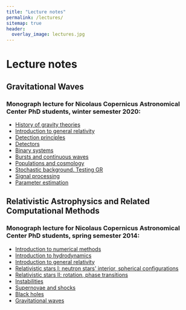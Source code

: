 ```yaml
---
title: "Lecture notes" 
permalink: /lectures/
sitemap: true
header: 
  overlay_image: lectures.jpg
---
```

 
# Lecture notes

## Gravitational Waves 

### Monograph lecture for Nicolaus Copernicus Astronomical Center PhD students, winter semester 2020:  

* <a href="https://users.camk.edu.pl/bejger/gw-lecture2020/1_history.pdf">History of gravity theories</a> 
* <a href="https://users.camk.edu.pl/bejger/gw-lecture2020/2_gr.pdf">Introduction to general relativity</a> 
* <a href="https://users.camk.edu.pl/bejger/gw-lecture2020/3_detection-principles.pdf">Detection principles</a> 
* <a href="https://users.camk.edu.pl/bejger/gw-lecture2020/4_detectors.pdf">Detectors</a> 
* <a href="https://users.camk.edu.pl/bejger/gw-lecture2020/56_binary_system.pdf">Binary systems</a> 
* <a href="https://users.camk.edu.pl/bejger/gw-lecture2020/7_bursts_continuous.pdf">Bursts and continuous waves</a> 
* <a href="https://users.camk.edu.pl/bejger/gw-lecture2020/8_populations_cosmo.pdf">Populations and cosmology</a> 
* <a href="https://users.camk.edu.pl/bejger/gw-lecture2020/9_testing_gr.pdf">Stochastic background. Testing GR</a> 
* <a href="https://users.camk.edu.pl/bejger/gw-lecture2020/10_gwda_signal_processing.pdf">Signal processing</a> 
* <a href="https://users.camk.edu.pl/bejger/gw-lecture2020/12_gwda_parameter_estimation.pdf">Parameter estimation</a> 

## Relativistic Astrophysics and Related Computational Methods

### Monograph lecture for Nicolaus Copernicus Astronomical Center PhD students, spring semester 2014:  
 
* <a href="http://users.camk.edu.pl/bejger/raarcm/intro-numerical.pdf">Introduction to numerical methods</a>
* <a href="http://users.camk.edu.pl/bejger/raarcm/intro-hydro.pdf">Introduction to hydrodynamics</a>
* <a href="http://users.camk.edu.pl/bejger/raarcm/intro-gr.pdf">Introduction to general relativity</a>
* <a href="http://users.camk.edu.pl/bejger/raarcm/relativstic-stars.pdf">Relativistic stars I: neutron stars' interior, spherical configurations</a>
* <a href="http://users.camk.edu.pl/bejger/raarcm/relativstic-stars-2.pdf">Relativistic stars II: rotation, phase transitions</a>
* <a href="http://users.camk.edu.pl/bejger/raarcm/instabilities.pdf">Instabilities</a>
* <a href="http://users.camk.edu.pl/bejger/raarcm/supernovae-shocks.pdf">Supernovae and shocks</a>
* <a href="http://users.camk.edu.pl/bejger/raarcm/black-holes.pdf">Black holes</a>
* <a href="http://users.camk.edu.pl/bejger/raarcm/gravitational-waves.pdf">Gravitational waves</a>

